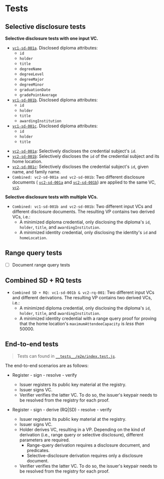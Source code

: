 # Tests

## Selective disclosure tests

**Selective disclosure tests with one input VC.**

<!-- Diploma credential -->
- [`vc1-sd-001a`](../__tests__/__fixtures__/selective-disclosure/vc1-sd-001a.json).
Disclosed diploma attributes:
  - `id`
  - `holder`
  - `title`
  - `degreeName`
  - `degreeLevel`
  - `degreeMajor`
  - `degreeMinor`
  - `graduationDate`
  - `gradePointAverage`
- [`vc1-sd-001b`](../__tests__/__fixtures__/selective-disclosure/vc1-sd-001b.json).
Disclosed diploma attributes:
  - `id`
  - `holder`
  - `title`
  - `awardingInstitution`
- [`vc1-sd-001c`](../__tests__/__fixtures__/selective-disclosure/vc1-sd-001c.json).
Disclosed diploma attributes:
  - `id`
  - `holder`
  - `title`
<!-- Identity credential -->
- [`vc2-sd-001a`](../__tests__/__fixtures__/selective-disclosure/vc2-sd-001a.json): Selectively discloses the credential subject's `id`.
- [`vc2-sd-001b`](../__tests__/__fixtures__/selective-disclosure/vc2-sd-001b.json): Selectively discloses the `id` of the credential subject and its home location.
- [`vc2-sd-001c`](../__tests__/__fixtures__/selective-disclosure/vc2-sd-001b.json): Selectively discloses the credential subject's `id`, given name, and family name.
- `Combined: vc2-sd-001a and vc2-sd-001b`: Two different disclosure documents (
  [`vc2-sd-001a`](../__tests__/__fixtures__/selective-disclosure/vc2-sd-001a.json)
  and [`vc2-sd-001b`](../__tests__/__fixtures__/selective-disclosure/vc2-sd-001b.json))
  are applied to the same VC, [`vc2`](../__tests__/__fixtures__/vc/vc2.json).

**Selective disclosure tests with multiple VCs.**
<!-- Tests with multiple credentials -->

- `Combined: vc1-sd-001b and vc2-sd-001b`: Two different input VCs and different disclosure documents.
  The resulting VP contains two derived VCs, i.e.:
  - A minimized diploma credential, only disclosing the diploma's `id`, `holder`, `title`, and `awardingInstitution`.
  - A minimized identity credential, only disclosing the identity's `id` and `homeLocation`.

## Range query tests

- [ ] Document range query tests

## Combined SD + RQ tests

- `Combined SD + RQ: vc1-sd-001b & vc2-rq-001`: Two different input VCs and different derivations.
  The resulting VP contains two derived VCs, i.e.:
  - A minimized diploma credential, only disclosing the diploma's `id`, `holder`, `title`, and `awardingInstitution`.
  - A minimized identity credential with a range query proof for proving that the home location's `maximumAttendeeCapacity` is *less than* 50000.

## End-to-end tests

> Tests can found in [`__tests__/e2e/index.test.js`](../__tests__/e2e/index.test.js).

The end-to-end scenarios are as follows:

- Register - sign - resolve - verify
  - Issuer registers its public key material at the registry.
  - Issuer signs VC.
  - Verifier verifies the latter VC.
    To do so, the issuer's keypair needs to be resolved from the registry  for each proof.

- Register - sign - derive (RQ|SD) - resolve - verify
  - Issuer registers its public key material at the registry.
  - Issuer signs VC.
  - Holder derives VC, resulting in a VP. Depending on the kind of derivation (i.e., range query or selective disclosure), different parameters are required.
    - Range-query derivation requires a disclosure document, and predicates.
    - Selective-disclosure derivation requires only a disclosure document.
  - Verifier verifies the latter VC.
    To do so, the issuer's keypair needs to be resolved from the registry  for each proof.
